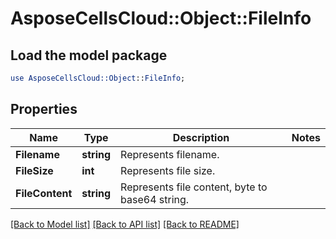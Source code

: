 # AsposeCellsCloud::Object::FileInfo 

## Load the model package
```perl
use AsposeCellsCloud::Object::FileInfo;
```

## Properties
Name | Type | Description | Notes
------------ | ------------- | ------------- | -------------
**Filename** | **string** | Represents filename.  |
**FileSize** | **int** | Represents file size. |
**FileContent** | **string** | Represents file content,  byte to base64 string. |  

[[Back to Model list]](../README.md#documentation-for-models) [[Back to API list]](../README.md#documentation-for-api-endpoints) [[Back to README]](../README.md)

